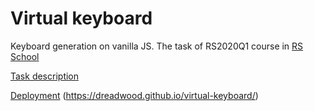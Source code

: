 # Virtual keyboard

Keyboard generation on vanilla JS. The task of RS2020Q1 course in [RS School](https://rs.school/)

[Task description](https://github.com/rolling-scopes-school/tasks/blob/master/tasks/codejam-virtual-keyboard.md)

[Deployment]() (https://dreadwood.github.io/virtual-keyboard/)
